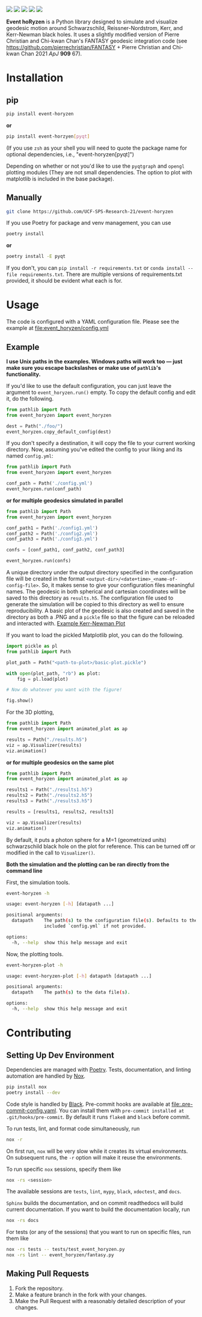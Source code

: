 [![](https://badge.fury.io/py/event-horyzen.svg)](https://pypi.org/project/event-horyzen/)
[![](https://mybinder.org/badge_logo.svg)](https://mybinder.org/v2/gh/UCF-SPS-Research-21/event-horyzen-example/HEAD?labpath=.%2Fevent-horyzen-example.ipynb)
[![](https://github.com/UCF-SPS-Research-21/event-horyzen/workflows/Tests/badge.svg)](https://github.com/UCF-SPS-Research-21/event-horyzen/actions?workflow=Tests)
[![](https://readthedocs.org/projects/event-horyzen/badge/?version=latest&style=flat.svg)](https://event-horyzen.readthedocs.io/)
[![](https://img.shields.io/badge/code%20style-black-000000.svg)](https://github.com/psf/black)

**Event hoRyzen** is a Python library designed to simulate and visualize
geodesic motion around Schwarzschild, Reissner-Nordstrom, Kerr, and
Kerr-Newman black holes. It uses a slightly modified version of Pierre
Christian and Chi-kwan Chan's FANTASY geodesic integration code (see
<https://github.com/pierrechristian/FANTASY> + Pierre Christian and
Chi-kwan Chan 2021 *ApJ* **909** 67).

# Installation

## pip

``` bash
pip install event-horyzen
```

**or**

``` bash
pip install event-horzyen[pyqt]
```

(If you use `zsh` as your shell you will need to quote the package name
for optional dependencies, i.e., "event-horyzen\[pyqt\]")

Depending on whether or not you'd like to use the `pyqtgraph` and
`opengl` plotting modules (They are not small dependencies. The option
to plot with matplotlib is included in the base package).

## Manually

``` bash
git clone https://github.com/UCF-SPS-Research-21/event-horyzen
```

If you use Poetry for package and venv management, you can use

``` bash
poetry install
```

**or**

``` bash
poetry install -E pyqt
```

If you don't, you can `pip install -r requirements.txt` or
`conda install --file requirements.txt`. There are multiple versions of
requirements.txt provided, it should be evident what each is for.

# Usage

The code is configured with a YAML configuration file. Please see the
example at [file:event_horyzen/config.yml](event_horyzen/config.yml)

## Example

**I use Unix paths in the examples. Windows paths will work too — just
make sure you escape backslashes or make use of `pathlib`'s
functionality.**

If you'd like to use the default configuration, you can just leave the
argument to `event_horyzen.run()` empty. To copy the default config and
edit it, do the following.

``` python
from pathlib import Path
from event_horyzen import event_horyzen

dest = Path("./foo/")
event_horyzen.copy_default_config(dest)
```

If you don't specify a destination, it will copy the file to your
current working directory. Now, assuming you've edited the config to
your liking and its named `config.yml`:

``` python
from pathlib import Path
from event_horyzen import event_horyzen

conf_path = Path('./config.yml')
event_horyzen.run(conf_path)
```

**or for multiple geodesics simulated in parallel**

``` python
from pathlib import Path
from event_horyzen import event_horyzen

conf_path1 = Path('./config1.yml')
conf_path2 = Path('./config2.yml')
conf_path3 = Path('./config3.yml')

confs = [conf_path1, conf_path2, conf_path3]

event_horyzen.run(confs)
```

A unique directory under the output directory specified in the
configuration file will be created in the format
`<output-dir>/<date+time>_<name-of-config-file>`. So, it makes sense to
give your configuration files meaningful names. The geodesic in both
spherical and cartesian coordinates will be saved to this directory as
`results.h5`. The configuration file used to generate the simulation
will be copied to this directory as well to ensure reproducibility. A
basic plot of the geodesic is also created and saved in the directory as
both a .PNG and a `pickle` file so that the figure can be reloaded and
interacted with. [Example Kerr-Newman Plot](./example-kerr-newman.png)

If you want to load the pickled Matplotlib plot, you can do the
following.

``` python
import pickle as pl
from pathlib import Path

plot_path = Path("<path-to-plot>/basic-plot.pickle")

with open(plot_path, "rb") as plot:
    fig = pl.load(plot)

# Now do whatever you want with the figure!

fig.show()
```

For the 3D plotting,

``` python
from pathlib import Path
from event_horyzen import animated_plot as ap

results = Path("./results.h5")
viz = ap.Visualizer(results)
viz.animation()
```

**or for multiple geodesics on the same plot**

``` python
from pathlib import Path
from event_horyzen import animated_plot as ap

results1 = Path("./results1.h5")
results2 = Path("./results2.h5")
results3 = Path("./results3.h5")

results = [results1, results2, results3]

viz = ap.Visualizer(results)
viz.animation()
```

By default, it puts a photon sphere for a M=1 (geometrized units)
schwarzschild black hole on the plot for reference. This can be turned
off or modified in the call to `Visualizer()`.

**Both the simulation and the plotting can be ran directly from the
command line**

First, the simulation tools.

``` bash
event-horyzen -h
```

``` bash
usage: event-horyzen [-h] [datapath ...]

positional arguments:
  datapath    The path(s) to the configuration file(s). Defaults to the
              included `config.yml` if not provided.

options:
  -h, --help  show this help message and exit
```

Now, the plotting tools.

``` bash
event-horyzen-plot -h
```

``` bash
usage: event-horyzen-plot [-h] datapath [datapath ...]

positional arguments:
  datapath    The path(s) to the data file(s).

options:
  -h, --help  show this help message and exit
```

# Contributing

## Setting Up Dev Environment

Dependencies are managed with
[Poetry](https://python-poetry.org/docs/master/#installing-with-the-official-installer).
Tests, documentation, and linting automation are handled by
[Nox](https://nox.thea.codes/en/stable/).

``` bash
pip install nox
poetry install --dev
```

Code style is handled by [Black](https://github.com/psf/black).
Pre-commit hooks are available at
[file:.pre-commit-config.yaml](.pre-commit-config.yaml). You can install
them with `pre-commit installed at .git/hooks/pre-commit`. By default it
runs `flake8` and `black` before commit.

To run tests, lint, and format code simultaneously, run

``` bash
nox -r
```

On first run, `nox` will be very slow while it creates its virtual
environments. On subsequent runs, the `-r` option will make it reuse the
environments.

To run specific `nox` sessions, specify them like

``` bash
nox -rs <session>
```

The available sessions are `tests`, `lint`, `mypy`, `black`, `xdoctest`,
and `docs`.

`Sphinx` builds the documentation, and on commit readthedocs will build
current documentation. If you want to build the documentation locally,
run

``` bash
nox -rs docs
```

For tests (or any of the sessions) that you want to run on specific
files, run them like

``` bash
nox -rs tests -- tests/test_event_horyzen.py
nox -rs lint -- event_horyzen/fantasy.py
```

## Making Pull Requests

1.  Fork the repository.
2.  Make a feature branch in the fork with your changes.
3.  Make the Pull Request with a reasonably detailed description of your
    changes.
